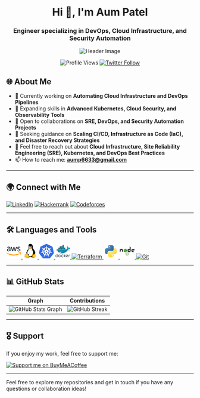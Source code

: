 <h1 align="center">Hi 👋, I'm Aum Patel</h1>
<h3 align="center">Engineer specializing in DevOps, Cloud Infrastructure, and Security Automation</h3>

<p align="center">
  <img height="300" width="630" src="https://user-images.githubusercontent.com/73774338/203944286-3f2e17cf-8762-4771-b763-037f9d20082a.png" alt="Header Image">
</p> 

<p align="center">
  <img width="200px" src="https://komarev.com/ghpvc/?username=patel-aum&label=Profile%20views&color=0e75b6&style=flat" alt="Profile Views"/>
  <a href="https://twitter.com/irl_aum" target="_blank"><img width="220" src="https://img.shields.io/twitter/follow/irl_aum?logo=twitter&style=for-the-badge" alt="Twitter Follow"/></a>
</p>

## 🌐 About Me

- 🔭 Currently working on **Automating Cloud Infrastructure and DevOps Pipelines**
- 🌱 Expanding skills in **Advanced Kubernetes, Cloud Security, and Observability Tools**
- 👯 Open to collaborations on **SRE, DevOps, and Security Automation Projects**
- 🤝 Seeking guidance on **Scaling CI/CD, Infrastructure as Code (IaC), and Disaster Recovery Strategies**
- 💬 Feel free to reach out about **Cloud Infrastructure, Site Reliability Engineering (SRE), Kubernetes, and DevOps Best Practices**
- 📫 How to reach me: **aump6633@gmail.com**

---

## 🌍 Connect with Me

<p align="left">
  <a href="https://linkedin.com/in/aum-patel-5371aa203" target="_blank"><img src="https://raw.githubusercontent.com/rahuldkjain/github-profile-readme-generator/master/src/images/icons/Social/linked-in-alt.svg" alt="LinkedIn" height="30" width="40" /></a>
  <a href="https://www.hackerrank.com/ap0805" target="_blank"><img src="https://raw.githubusercontent.com/rahuldkjain/github-profile-readme-generator/master/src/images/icons/Social/hackerrank.svg" alt="Hackerrank" height="30" width="40" /></a>
  <a href="https://codeforces.com/profile/techtv49" target="_blank"><img src="https://raw.githubusercontent.com/rahuldkjain/github-profile-readme-generator/master/src/images/icons/Social/codeforces.svg" alt="Codeforces" height="30" width="40" /></a>
</p>

---

## 🛠️ Languages and Tools

<p align="left">
  <a href="https://aws.amazon.com" target="_blank" rel="noreferrer"> <img src="https://raw.githubusercontent.com/devicons/devicon/master/icons/amazonwebservices/amazonwebservices-original-wordmark.svg" alt="AWS" width="40" height="40"/> </a>
  <a href="https://www.linux.org/" target="_blank" rel="noreferrer"> <img src="https://raw.githubusercontent.com/devicons/devicon/master/icons/linux/linux-original.svg" alt="Linux" width="40" height="40"/> </a>
  <a href="https://kubernetes.io/" target="_blank" rel="noreferrer"> <img src="https://raw.githubusercontent.com/devicons/devicon/master/icons/kubernetes/kubernetes-plain.svg" alt="Kubernetes" width="40" height="40"/> </a>
  <a href="https://www.docker.com/" target="_blank" rel="noreferrer"> <img src="https://raw.githubusercontent.com/devicons/devicon/master/icons/docker/docker-original-wordmark.svg" alt="Docker" width="40" height="40"/> </a>
  <a href="https://www.terraform.io/" target="_blank" rel="noreferrer"> <img src="https://www.vectorlogo.zone/logos/terraformio/terraformio-icon.svg" alt="Terraform" width="40" height="40"/> </a>
  <a href="https://www.python.org" target="_blank" rel="noreferrer"> <img src="https://raw.githubusercontent.com/devicons/devicon/master/icons/python/python-original.svg" alt="Python" width="40" height="40"/> </a>
  <a href="https://nodejs.org" target="_blank" rel="noreferrer"> <img src="https://raw.githubusercontent.com/devicons/devicon/master/icons/nodejs/nodejs-original-wordmark.svg" alt="Node.js" width="40" height="40"/> </a>
  <a href="https://git-scm.com/" target="_blank" rel="noreferrer"> <img src="https://www.vectorlogo.zone/logos/git-scm/git-scm-icon.svg" alt="Git" width="40" height="40"/> </a>
</p>

---

## 📊 GitHub Stats

| Graph | Contributions |
|-------|---------------|
| ![GitHub Stats Graph](https://github-profile-summary-cards.vercel.app/api/cards/profile-details?username=patel-aum&theme=monokai&text_color=white) | ![GitHub Streak](https://github-readme-streak-stats.herokuapp.com/?user=patel-aum&theme=dark&width=400) |


---

## 🎖️ Support

If you enjoy my work, feel free to support me:

<p>
  <a href="https://www.buymeacoffee.com/aumpatel"><img src="https://cdn.buymeacoffee.com/buttons/v2/default-yellow.png" height="50" width="210" alt="Support me on BuyMeACoffee" /></a>
</p>

---

Feel free to explore my repositories and get in touch if you have any questions or collaboration ideas!
